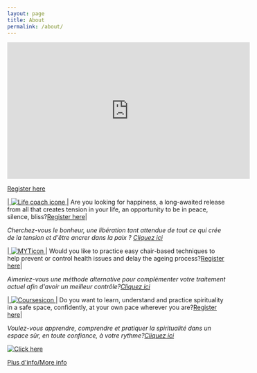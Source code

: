 ```yaml
---
layout: page
title: About
permalink: /about/
---
```


<iframe width="560" height="315" src="https://www.youtube.com/embed/ucoAk3RgWL4?autoplay=1&mute=1&loop=1&playlist=ucoAk3RgWL4" frameborder="0" allow="autoplay; encrypted-media" allowfullscreen></iframe>

[Register here](https://tyltonline.github.io/contact/)


|<a href="https://tyltonline.github.io/contact/"> ![Life coach icone](/assets/images/Lifecoach2.png "Life coach icone") </a> | Are you looking for happiness, a long-awaited release from all that creates tension in your life, an opportunity to be in peace, silence, bliss?[Register here](https://tyltonline.github.io/contact/)|

<i> Cherchez-vous le bonheur, une libération tant attendue de tout ce qui crée de la tension et d'être ancrer dans la paix ? [Cliquez ici](https://tyltonline.github.io/contact/)</i>
  

|<a href="https://tyltonline.github.io/contact/"> ![MYTicon](/assets/images/MYTicon.png "MYTicon") </a> | Would you like to practice easy chair-based techniques to help prevent or control health issues and delay the ageing process?[Register here](https://tyltonline.github.io/contact/)|

<i> Aimeriez-vous une méthode alternative pour complémenter votre traitement actuel afin d'avoir un meilleur contrôle?[Cliquez ici](https://tyltonline.github.io/contact/)</i>

|<a href="https://tyltonline.github.io/contact/"> ![Coursesicon](/assets/images/Coursesicon.png "Coursesicon") </a> | Do you want to learn, understand and practice spirituality in a safe space, confidently, at your own pace wherever you are?[Register here](https://tyltonline.github.io/contact/)|

<i>Voulez-vous apprendre, comprendre et pratiquer la spiritualité dans un espace sûr, en toute confiance, à votre rythme?[Cliquez ici](https://tyltonline.github.io/contact/)</i>


<a href="https://tyltonline.github.io/contact/"> ![Click here](/assets/images/butterfly.png "Click here") </a>

[Plus d'info/More info](https://tyltonline.github.io/offres/)

